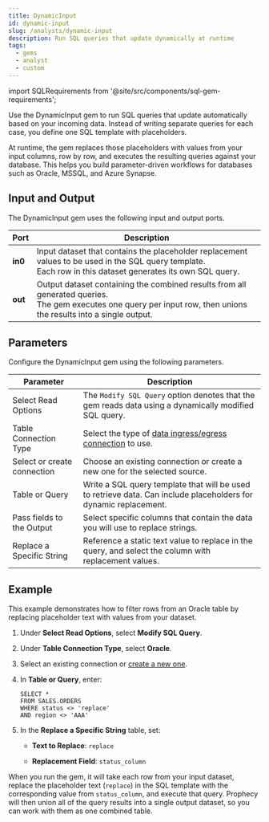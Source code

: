 ```yaml
---
title: DynamicInput
id: dynamic-input
slug: /analysts/dynamic-input
description: Run SQL queries that update dynamically at runtime
tags:
  - gems
  - analyst
  - custom
---
```


import SQLRequirements from '@site/src/components/sql-gem-requirements';

<SQLRequirements
  execution_engine="Prophecy Automate"
  sql_package_name="Prophecy"
  sql_package_version="4.1.3+"
/>

Use the DynamicInput gem to run SQL queries that update automatically based on your incoming data. Instead of writing separate queries for each case, you define one SQL template with placeholders.

At runtime, the gem replaces those placeholders with values from your input columns, row by row, and executes the resulting queries against your database. This helps you build parameter-driven workflows for databases such as Oracle, MSSQL, and Azure Synapse.

## Input and Output

The DynamicInput gem uses the following input and output ports.

| Port    | Description                                                                                                                                                             |
| ------- | ----------------------------------------------------------------------------------------------------------------------------------------------------------------------- |
| **in0** | Input dataset that contains the placeholder replacement values to be used in the SQL query template. <br/>Each row in this dataset generates its own SQL query.         |
| **out** | Output dataset containing the combined results from all generated queries. <br/>The gem executes one query per input row, then unions the results into a single output. |

## Parameters

Configure the DynamicInput gem using the following parameters.

| Parameter                   | Description                                                                                                        |
| --------------------------- | ------------------------------------------------------------------------------------------------------------------ |
| Select Read Options         | The `Modify SQL Query` option denotes that the gem reads data using a dynamically modified SQL query.              |
| Table Connection Type       | Select the type of [data ingress/egress connection](/administration/fabrics/prophecy-fabrics/connections/) to use. |
| Select or create connection | Choose an existing connection or create a new one for the selected source.                                         |
| Table or Query              | Write a SQL query template that will be used to retrieve data. Can include placeholders for dynamic replacement.   |
| Pass fields to the Output   | Select specific columns that contain the data you will use to replace strings.                                     |
| Replace a Specific String   | Reference a static text value to replace in the query, and select the column with replacement values.              |

## Example

This example demonstrates how to filter rows from an Oracle table by replacing placeholder text with values from your dataset.

1. Under **Select Read Options**, select **Modify SQL Query**.
1. Under **Table Connection Type**, select **Oracle**.
1. Select an existing connection or [create a new one](/administration/fabrics/prophecy-fabrics/connections/oracle).
1. In **Table or Query**, enter:

   ```
   SELECT *
   FROM SALES.ORDERS
   WHERE status <> 'replace'
   AND region <> 'AAA'
   ```

1. In the **Replace a Specific String** table, set:

   - **Text to Replace**: `replace`

   - **Replacement Field**: `status_column`

When you run the gem, it will take each row from your input dataset, replace the placeholder text (`replace`) in the SQL template with the corresponding value from `status_column`, and execute that query. Prophecy will then union all of the query results into a single output dataset, so you can work with them as one combined table.
